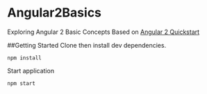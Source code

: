 # Angular2Basics
Exploring Angular 2 Basic Concepts
Based on [Angular 2 Quickstart](https://angular.io/docs/ts/latest/quickstart.html)

##Getting Started
Clone then install dev dependencies.
```
npm install
```
Start application
```
npm start
```
